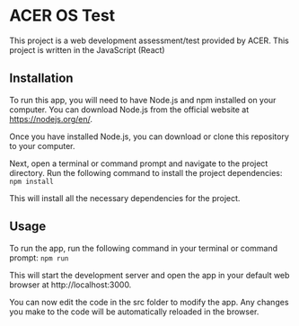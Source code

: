# ACER OS Test

This project is a web development assessment/test provided by ACER. This project is written in the JavaScript (React)

## Installation
To run this app, you will need to have Node.js and npm installed on your computer. You can download Node.js from the official website at https://nodejs.org/en/.

Once you have installed Node.js, you can download or clone this repository to your computer.

Next, open a terminal or command prompt and navigate to the project directory. Run the following command to install the project dependencies: `npm install`

This will install all the necessary dependencies for the project.

## Usage

To run the app, run the following command in your terminal or command prompt: `npm run`

This will start the development server and open the app in your default web browser at http://localhost:3000.

You can now edit the code in the src folder to modify the app. Any changes you make to the code will be automatically reloaded in the browser.
